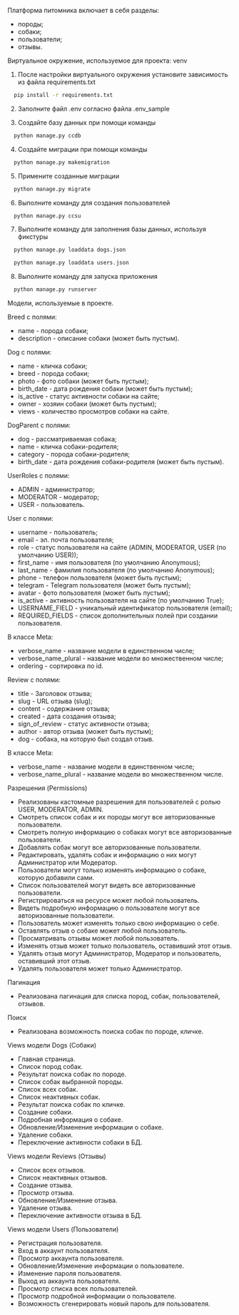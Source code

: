 Платформа питомника включает в себя разделы:
- породы;
- собаки;
- пользователи;
- отзывы.

Виртуальное окружение, используемое для проекта: venv

1) После настройки виртуального окружения установите зависимость из файла requirements.txt

```bash
  pip install -r requirements.txt
```

2) Заполните файл .env согласно файла .env_sample

3) Создайте базу данных при помощи команды

```bash
  python manage.py ccdb
```

4) Создайте миграции при помощи команды

```bash
  python manage.py makemigration
```

5) Примените созданные миграции

```bash
  python manage.py migrate
```

6) Выполните команду для создания пользователей

```bash
  python manage.py ccsu
```

7) Выполните команду для заполнения базы данных, используя фикстуры

```bash
  python manage.py loaddata dogs.json
```
```bash
  python manage.py loaddata users.json
  ```

8) Выполните команду для запуска приложения

```bash
  python manage.py runserver
```

Модели, используемые в проекте.

Breed c полями:

- name - порода собаки;
- description - описание собаки (может быть пустым).

Dog c полями:

- name - кличка собаки;
- breed - порода собаки;
- photo - фото собаки (может быть пустым);
- birth_date - дата рождения собаки (может быть пустым);
- is_active - статус активности собаки на сайте;
- owner - хозяин собаки (может быть пустым);
- views - количество просмотров собаки на сайте.

DogParent с полями:

- dog - рассматриваемая собака;
- name - кличка собаки-родителя;
- category - порода собаки-родителя;
- birth_date - дата рождения собаки-родителя (может быть пустым).

UserRoles с полями:

- ADMIN - администратор;
- MODERATOR - модератор;
- USER - пользователь.

User с полями:

- username - пользователь;
- email - эл. почта пользователя;
- role - статус пользователя на сайте (ADMIN, MODERATOR, USER (по умолчанию USER));
- first_name - имя пользователя (по умолчанию Anonymous);
- last_name - фамилия пользователя (по умолчанию Anonymous);
- phone - телефон пользователя (может быть пустым);
- telegram - Telegram пользователя (может быть пустым);
- avatar - фото пользователя (может быть пустым);
- is_active - активность пользователя на сайте (по умолчанию True);
- USERNAME_FIELD - уникальный идентификатор пользователя (email);
- REQUIRED_FIELDS - список дополнительных полей при создании пользователя.

В классе Meta:

- verbose_name - название модели в единственном числе;
- verbose_name_plural - название модели во множественном числе;
- ordering - сортировка по id.

Review с полями:

- title - Заголовок отзыва;
- slug - URL отзыва (slug);
- content - содержание отзыва;
- created - дата создания отзыва;
- sign_of_review - статус активности отзыва;
- author - автор отзыва (может быть пустым);
- dog - собака, на которую был создал отзыв.

В классе Meta:

- verbose_name - название модели в единственном числе;
- verbose_name_plural - название модели во множественном числе.

Разрешения (Permissions)

- Реализованы кастомные разрешения для пользователей с ролью USER, MODERATOR, ADMIN.
- Смотреть список собак и их породы могут все авторизованные пользователи.
- Смотреть полную информацию о собаках могут все авторизованные пользователи.
- Добавлять собак могут все авторизованные пользователи.
- Редактировать, удалять собак и информацию о них могут Администратор или Модератор.
- Пользователи могут только изменять информацию о собаке, которую добавили сами.
- Список пользователей могут видеть все авторизованные пользователи.
- Регистрироваться на ресурсе может любой пользователь.
- Видеть подробную информацию о пользователе могут все авторизованные пользователи.
- Пользователь может изменять только свою информацию о себе.
- Оставлять отзыв о собаке может любой пользователь.
- Просматривать отзывы может любой пользователь.
- Изменять отзыв может только пользователь, оставивший этот отзыв.
- Удалять отзыв могут Администратор, Модератор и пользователь, оставивший этот отзыв.
- Удалять пользователя может только Администратор.

Пагинация

- Реализована пагинация для списка пород, собак, пользователей, отзывов.

Поиск

- Реализована возможность поиска собак по породе, кличке.

Views модели Dogs (Собаки)

- Главная страница.
- Список пород собак.
- Результат поиска собак по породе.
- Список собак выбранной породы.
- Список всех собак.
- Список неактивных собак.
- Результат поиска собак по кличке.
- Создание собаки.
- Подробная информация о собаке.
- Обновление/Изменение информации о собаке.
- Удаление собаки.
- Переключение активности собаки в БД.

Views модели Reviews (Отзывы)

- Список всех отзывов.
- Список неактивных отзывов.
- Создание отзыва.
- Просмотр отзыва.
- Обновление/Изменение отзыва.
- Удаление отзыва.
- Переключение активности отзыва в БД.

Views модели Users (Пользователи)

- Регистрация пользователя.
- Вход в аккаунт пользователя.
- Просмотр аккаунта пользователя.
- Обновление/Изменение информации о пользователе.
- Изменение пароля пользователя.
- Выход из аккаунта пользователя.
- Просмотр списка всех пользователей.
- Просмотр подробной информации о пользователе.
- Возможность сгенерировать новый пароль для пользователя.